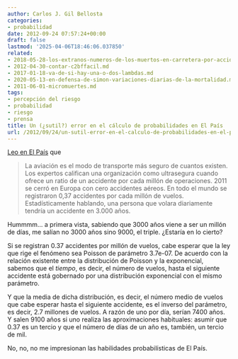 ```yaml
---
author: Carlos J. Gil Bellosta
categories:
- probabilidad
date: 2012-09-24 07:57:24+00:00
draft: false
lastmod: '2025-04-06T18:46:06.037850'
related:
- 2018-05-28-los-extranos-numeros-de-los-muertos-en-carretera-por-accidente.md
- 2012-04-30-contar-c2bffacil.md
- 2017-01-18-va-de-si-hay-una-o-dos-lambdas.md
- 2020-05-13-en-defensa-de-simon-variaciones-diarias-de-la-mortalidad.md
- 2011-06-01-micromuertes.md
tags:
- percepción del riesgo
- probabilidad
- riesgo
- prensa
title: Un (¿sutil?) error en el cálculo de probabilidades en El País
url: /2012/09/24/un-sutil-error-en-el-calculo-de-probabilidades-en-el-pais/
---
```


[Leo en El País](http://economia.elpais.com/economia/2012/09/20/actualidad/1348166062_597975.html) que

>La aviación es el modo de transporte más seguro de cuantos existen. Los expertos califican una organización como ultrasegura cuando ofrece un ratio de un accidente por cada millón de operaciones. 2011 se cerró en Europa con cero accidentes aéreos. En todo el mundo se registraron 0,37 accidentes por cada millón de vuelos. Estadísticamente hablando, una persona que volara diariamente tendría un accidente en 3.000 años.

Hummmm... a primera vista, sabiendo que 3000 años viene a ser un millón de días, me salían no 3000 años sino 9000, el triple. ¿Estaría en lo cierto?

Si se registran 0.37 accidentes por millón de vuelos, cabe esperar que la ley que rige el fenómeno sea Poisson de parámetro 3.7e-07. De acuerdo con la relación existente entre la distribución de Poisson y la exponencial, sabemos que el _tiempo_, es decir, el número de vuelos, hasta el siguiente accidente está gobernado por una distribución exponencial con el mismo parámetro.

Y que la media de dicha distribución, es decir, el número medio de vuelos que cabe esperar hasta el siguiente accidente, es el inverso del parámetro, es decir, 2.7 millones de vuelos. A razón de uno por día, serían 7400 años. Y salen 9100 años si uno realiza las aproximaciones habituales: asumir que 0.37 es un tercio y que el número de días de un año es, también, un tercio de mil.

No, no, no me impresionan las habilidades probabilísticas de El País.
